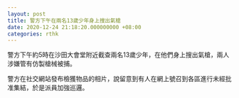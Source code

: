 ```yaml
---
layout: post
title: 警方下午在兩名13歲少年身上搜出氣槍
date: 2020-12-24 21:18:20.000000000 +08:00
categories: rthk
---
```


警方下午約5時在沙田大會堂附近截查兩名13歲少年，在他們身上搜出氣槍，兩人涉嫌管有仿製槍械被捕。

警方在社交網站發布檢獲物品的相片，說留意到有人在網上號召到各區進行未經批准集結，於是派員加強巡邏。
